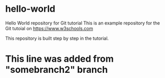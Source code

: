 # hello-world
Hello World repository for Git tutorial
This is an example repository for the Git tutoial on https://www.w3schools.com

This repository is built step by step in the tutorial.

# This line was added from "somebranch2" branch